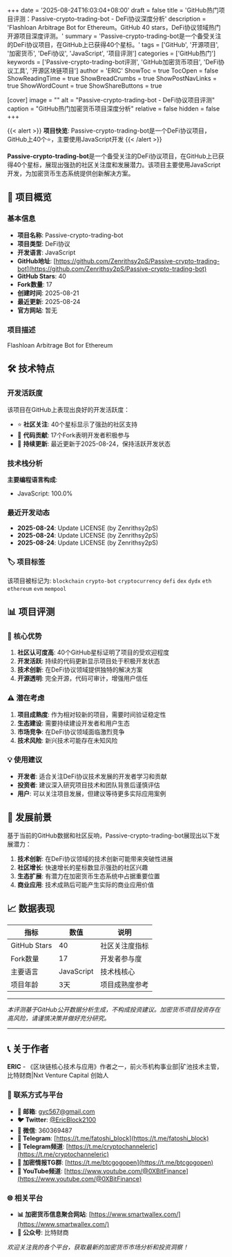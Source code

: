 +++
date = '2025-08-24T16:03:04+08:00'
draft = false
title = 'GitHub热门项目评测：Passive-crypto-trading-bot - DeFi协议深度分析'
description = 'Flashloan Arbitrage Bot for Ethereum。GitHub 40 stars，DeFi协议领域热门开源项目深度评测。'
summary = 'Passive-crypto-trading-bot是一个备受关注的DeFi协议项目，在GitHub上已获得40个星标。'
tags = ['GitHub', '开源项目', '加密货币', 'DeFi协议', 'JavaScript', '项目评测']
categories = ['GitHub热门']
keywords = ['Passive-crypto-trading-bot评测', 'GitHub加密货币项目', 'DeFi协议工具', '开源区块链项目']
author = 'ERIC'
ShowToc = true
TocOpen = false
ShowReadingTime = true
ShowBreadCrumbs = true
ShowPostNavLinks = true
ShowWordCount = true
ShowShareButtons = true

[cover]
image = ""
alt = "Passive-crypto-trading-bot - DeFi协议项目评测"
caption = "GitHub热门加密货币项目深度分析"
relative = false
hidden = false
+++

{{< alert >}}
**项目快览**: Passive-crypto-trading-bot是一个DeFi协议项目，GitHub上40个⭐，主要使用JavaScript开发
{{< /alert >}}

**Passive-crypto-trading-bot**是一个备受关注的DeFi协议项目，在GitHub上已获得40个星标，展现出强劲的社区关注度和发展潜力。该项目主要使用JavaScript开发，为加密货币生态系统提供创新解决方案。

## 🎯 项目概览

### 基本信息
- **项目名称**: Passive-crypto-trading-bot
- **项目类型**: DeFi协议
- **开发语言**: JavaScript
- **GitHub地址**: [https://github.com/Zenrithsy2pS/Passive-crypto-trading-bot](https://github.com/Zenrithsy2pS/Passive-crypto-trading-bot)
- **GitHub Stars**: 40
- **Fork数量**: 17
- **创建时间**: 2025-08-21
- **最近更新**: 2025-08-24
- **官方网站**: 暂无

### 项目描述
Flashloan Arbitrage Bot for Ethereum

## 🛠️ 技术特点

### 开发活跃度
该项目在GitHub上表现出良好的开发活跃度：
- ⭐ **社区关注**: 40个星标显示了强劲的社区支持
- 🔄 **代码贡献**: 17个Fork表明开发者积极参与
- 📅 **持续更新**: 最近更新于2025-08-24，保持活跃开发状态

### 技术栈分析

**主要编程语言构成**:
- JavaScript: 100.0%


### 最近开发动态
- **2025-08-24**: Update LICENSE (by Zenrithsy2pS)
- **2025-08-24**: Update LICENSE (by Zenrithsy2pS)
- **2025-08-24**: Update LICENSE (by Zenrithsy2pS)


### 🏷️ 项目标签
该项目被标记为: `blockchain` `crypto-bot` `cryptocurrency` `defi` `dex` `dydx` `eth` `ethereum` `evm` `mempool`


## 📊 项目评测


### 🎯 核心优势
1. **社区认可度高**: 40个GitHub星标证明了项目的受欢迎程度
2. **开发活跃**: 持续的代码更新显示项目处于积极开发状态
3. **技术创新**: 在DeFi协议领域提供独特的解决方案
4. **开源透明**: 完全开源，代码可审计，增强用户信任

### ⚠️ 潜在考虑
1. **项目成熟度**: 作为相对较新的项目，需要时间验证稳定性
2. **生态建设**: 需要持续建设开发者和用户生态
3. **市场竞争**: 在DeFi协议领域面临激烈竞争
4. **技术风险**: 新兴技术可能存在未知风险

### 💡 使用建议
- **开发者**: 适合关注DeFi协议技术发展的开发者学习和贡献
- **投资者**: 建议深入研究项目技术和团队背景后谨慎评估
- **用户**: 可以关注项目发展，但建议等待更多实际应用案例

## 🔮 发展前景

基于当前的GitHub数据和社区反响，Passive-crypto-trading-bot展现出以下发展潜力：

1. **技术创新**: 在DeFi协议领域的技术创新可能带来突破性进展
2. **社区增长**: 快速增长的星标数显示强劲的社区兴趣
3. **生态扩展**: 有潜力在加密货币生态系统中占据重要位置
4. **商业应用**: 技术成熟后可能产生实际的商业应用价值

## 📈 数据表现

| 指标 | 数值 | 说明 |
|------|------|------|
| GitHub Stars | 40 | 社区关注度指标 |
| Fork数量 | 17 | 开发者参与度 |
| 主要语言 | JavaScript | 技术栈核心 |
| 项目年龄 | 3天 | 项目成熟度参考 |

---

*本评测基于GitHub公开数据分析生成，不构成投资建议。加密货币项目投资存在高风险，请谨慎决策并做好充分研究。*

---

## 📞 关于作者

**ERIC** - 《区块链核心技术与应用》作者之一，前火币机构事业部|矿池技术主管，比特财商|Nxt Venture Capital 创始人

### 🔗 联系方式与平台

- **📧 邮箱**: [gyc567@gmail.com](mailto:gyc567@gmail.com)
- **🐦 Twitter**: [@EricBlock2100](https://twitter.com/EricBlock2100)
- **💬 微信**: 360369487
- **📱 Telegram**: [https://t.me/fatoshi_block](https://t.me/fatoshi_block)
- **📢 Telegram频道**: [https://t.me/cryptochanneleric](https://t.me/cryptochanneleric)
- **👥 加密情报TG群**: [https://t.me/btcgogopen](https://t.me/btcgogopen)
- **🎥 YouTube频道**: [https://www.youtube.com/@0XBitFinance](https://www.youtube.com/@0XBitFinance)

### 🌐 相关平台

- **📊 加密货币信息聚合网站**: [https://www.smartwallex.com/](https://www.smartwallex.com/)
- **📖 公众号**: 比特财商

*欢迎关注我的各个平台，获取最新的加密货币市场分析和投资洞察！*
